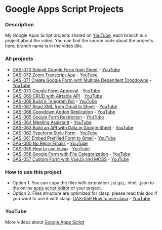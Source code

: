 # Google Apps Script Projects

### Description

My Google Apps Script projects shared on [YouTube](https://www.youtube.com/ashtonfei/), each branch is a project about the video. You can find the source code about the projects here, branch name is in the video title.

### All projects

- [GAS-073 Submit Google Form from Sheet](https://github.com/ashtonfei/google-apps-script-projects/tree/GAS-073) - [YouTube](https://youtu.be/K5GO4QN0XQA)
- [GAS-072 Zoom Transcript App](https://github.com/ashtonfei/google-apps-script-projects/tree/GAS-072) - [YouTube](https://youtu.be/XRUNTyyJeQA)
- [GAS-071 Create Google Form with Multiple Dependent Dropdowns](https://github.com/ashtonfei/google-apps-script-projects/tree/GAS-071) - [YouTube](https://youtu.be/9fYTk-6MxdE)
- [GAS-070 Google Form Approval](https://github.com/ashtonfei/google-apps-script-projects/tree/GAS-070) - [YouTube](https://youtu.be/PtIo_oPoAtk)
- [GAS-069 CRUD with Airtable API](https://github.com/ashtonfei/google-apps-script-projects/tree/GAS-069) - [YouTube](https://youtu.be/JVH72QDiOfY)
- [GAS-068 Build a Telegram Bot](https://github.com/ashtonfei/google-apps-script-projects/tree/GAS-068) - [YouTube](https://youtu.be/RNPyCH55bWQ)
- [GAS-067 Read XML from Gmail to Sheet](https://github.com/ashtonfei/google-apps-script-projects/tree/GAS-067) - [YouTube](https://youtu.be/dvtXro10qd8)
- [GAS-066 Copydown Addon Replication](https://github.com/ashtonfei/google-apps-script-projects/tree/GAS-066) - [YouTube](https://youtu.be/urj8_pjqT-k)
- [GAS-065 Google Form Restriction](https://github.com/ashtonfei/google-apps-script-projects/tree/GAS-065) - [YouTube](https://youtu.be/ial1XLfUvPc)
- [GAS-064 Meeting Assistant](https://github.com/ashtonfei/google-apps-script-projects/tree/GAS-064) - [YouTube](https://youtu.be/RwmFq40Usns)
- [GAS-063 Build an API with Data in Google Sheet](https://github.com/ashtonfei/google-apps-script-projects/tree/GAS-063) - [YouTube](https://youtu.be/NUYR39JxlJA)
- [GAS-062 Typeform Style Form](https://github.com/ashtonfei/google-apps-script-projects/tree/GAS-062) - [YouTube](https://youtu.be/6RwjYyfZDBs)
- [GAS-061 Embed Prefilled Form to Gmail](https://github.com/ashtonfei/google-apps-script-projects/tree/GAS-061) - [YouTube](https://youtu.be/dUGDwNoMHcs)
- [GAS-060 No Reply Emails](https://github.com/ashtonfei/google-apps-script-projects/tree/GAS-060) - [YouTube](https://youtu.be/4z0d6RUA96g)
- [GAS-059 How to use clasp](https://github.com/ashtonfei/google-apps-script-projects/tree/GAS-059) - [YouTube](https://youtu.be/V-oE2OyvTKM)
- [GAS-058 Google Form with File Categorization](https://github.com/ashtonfei/google-apps-script-projects/tree/GAS-058) - [YouTube](https://youtu.be/5gXcSGUYJVA)
- [GAS-057 Custom Form with VueJS and MCSS](https://github.com/ashtonfei/google-apps-script-projects/tree/GAS-057) - [YouTube](https://youtu.be/MfmjUUS4UUE)

### How to use this project

- Option 1. You can copy the files with extenstion .js(.gs), .html, .json to the online [apps script editor](https://script.google.com/) of your project.
- Option 2. Files structure are optimized for clasp, please read this doc if you want to use it with clasp. [GAS-059 How to use clasp](https://github.com/ashtonfei/google-apps-script-projects/tree/GAS-059) - [YouTube](https://youtu.be/V-oE2OyvTKM)

### YouTube

More videos about [Google Apps Script](https://www.youtube.com/playlist?list=PLQhwjnEjYj8Bf_EZDrrcmkB9vcB9Sk3x0)
